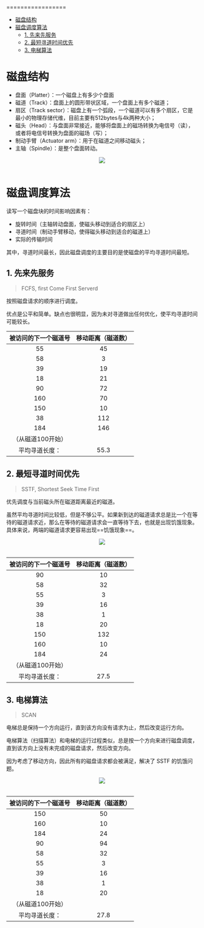 

<!--Table of Contents-->
=================

   * [磁盘结构](#磁盘结构)
   * [磁盘调度算法](#磁盘调度算法)
      * [1. 先来先服务](#1-先来先服务)
      * [2. 最短寻道时间优先](#2-最短寻道时间优先)
      * [3. 电梯算法](#3-电梯算法)

<!--Created by [gh-md-toc](https://github.com/ekalinin/github-markdown-toc)-->

# 磁盘结构

* 盘面（Platter）：一个磁盘上有多少个盘面
* 磁道（Track）：盘面上的圆形带状区域，一个盘面上有多个磁道；
* 扇区（Track sector）：磁盘上有一个弧段，一个磁道可以有多个扇区，它是最小的物理存储代维，目前主要有512bytes与4k两种大小；
* 磁头（Head）：与盘面非常接近，能够将盘面上的磁场转换为电信号（读），或者将电信号转换为盘面的磁场（写）；
* 制动手臂（Actuator arm）：用于在磁道之间移动磁头；
* 主轴（Spindle）：是整个盘面转动。

<div align="center"> <img src="https://cs-notes-1256109796.cos.ap-guangzhou.myqcloud.com/014fbc4d-d873-4a12-b160-867ddaed9807.jpg"/> </div><br>

# 磁盘调度算法

读写一个磁盘块的时间影响因素有：

* 旋转时间（主轴转动盘面，使磁头移动到适合的扇区上）
* 寻道时间（制动手臂移动，使得磁头移动到适合的磁道上）
* 实际的传输时间

其中，寻道时间最长，因此磁盘调度的主要目的是使磁盘的平均寻道时间最短。

## 1. 先来先服务

> FCFS, first Come First Serverd

按照磁盘请求的顺序进行调度。

优点是公平和简单。缺点也很明显，因为未对寻道做出任何优化，使平均寻道时间可能较长。

| 被访问的下一个磁道号 | 移动距离（磁道数） |
| :------------------: | :----------------: |
|          55          |         45         |
|          58          |         3          |
|          39          |         19         |
|          18          |         21         |
|          90          |         72         |
|         160          |         70         |
|         150          |         10         |
|          38          |        112         |
|         184          |        146         |
|  （从磁道100开始）   |                    |
|    平均寻道长度：    |        55.3        |

## 2. 最短寻道时间优先

> SSTF, Shortest Seek Time First

优先调度与当前磁头所在磁道距离最近的磁道。

虽然平均寻道时间比较低，但是不够公平。如果新到达的磁道请求总是比一个在等待的磁道请求近，那么在等待的磁道请求会一直等待下去，也就是出现饥饿现象。具体来说，两端的磁道请求更容易出现==饥饿现象==。

<div align="center"> <img src="https://cs-notes-1256109796.cos.ap-guangzhou.myqcloud.com/4e2485e4-34bd-4967-9f02-0c093b797aaa.png"/> </div><br>

| 被访问的下一个磁道号 | 移动距离（磁道数） |
| :------------------: | :----------------: |
|          90          |         10         |
|          58          |         32         |
|          55          |         3          |
|          39          |         16         |
|          38          |         1          |
|          18          |         20         |
|         150          |        132         |
|         160          |         10         |
|         184          |         24         |
|  （从磁道100开始）   |                    |
|    平均寻道长度：    |        27.5        |

## 3. 电梯算法

> SCAN

电梯总是保持一个方向运行，直到该方向没有请求为止，然后改变运行方向。

电梯算法（扫描算法）和电梯的运行过程类似，总是按一个方向来进行磁盘调度，直到该方向上没有未完成的磁盘请求，然后改变方向。

因为考虑了移动方向，因此所有的磁盘请求都会被满足，解决了 SSTF 的饥饿问题。

<div align="center"> <img src="https://cs-notes-1256109796.cos.ap-guangzhou.myqcloud.com/271ce08f-c124-475f-b490-be44fedc6d2e.png"/> </div><br>

| 被访问的下一个磁道号 | 移动距离（磁道数） |
| :------------------: | :----------------: |
|         150          |         50         |
|         160          |         10         |
|         184          |         24         |
|          90          |         94         |
|          58          |         32         |
|          55          |         3          |
|          39          |         16         |
|          38          |         1          |
|          18          |         20         |
|  （从磁道100开始）   |                    |
|    平均寻道长度：    |        27.8        |